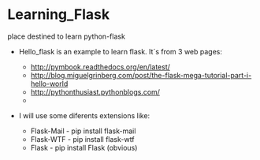 Learning_Flask
==============

place destined to learn python-flask

+ Hello_flask is an example to learn flask. It´s from 3 web pages:
    + http://pymbook.readthedocs.org/en/latest/ 
    + http://blog.miguelgrinberg.com/post/the-flask-mega-tutorial-part-i-hello-world 
    + http://pythonthusiast.pythonblogs.com/
    + 

+ I will use some diferents extensions like:
    +    Flask-Mail - pip install flask-mail
    +    Flask-WTF - pip install flask-wtf
    +    Flask - pip install Flask (obvious)

